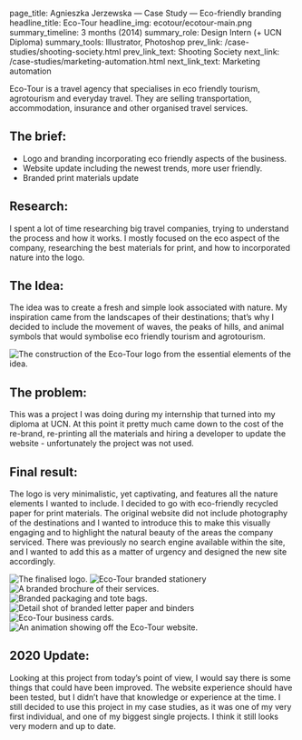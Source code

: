 page_title: Agnieszka Jerzewska — Case Study — Eco-friendly branding
headline_title: Eco-Tour
headline_img: ecotour/ecotour-main.png
summary_timeline: 3 months (2014)
summary_role: Design Intern (+ UCN Diploma)
summary_tools: Illustrator, Photoshop
prev_link: /case-studies/shooting-society.html
prev_link_text: Shooting Society
next_link: /case-studies/marketing-automation.html
next_link_text: Marketing automation

Eco-Tour is a travel agency that specialises in eco friendly tourism, agrotourism and everyday travel. They are 
selling transportation, accommodation, insurance and other organised travel services.

## The brief:

* Logo and branding incorporating eco friendly aspects of the business.
* Website update including the newest trends, more user friendly.
* Branded print materials update

## Research:

I spent a lot of time researching big travel companies, trying to understand the process and how it works. 
I mostly focused on the eco aspect of the company, researching the best materials for print, and 
how to incorporated nature into the logo.

## The Idea:

The idea was to create a fresh and simple look associated with nature. My inspiration came from the landscapes of 
their destinations; that’s why I decided to include the movement of waves, the peaks of hills, and animal symbols 
that would symbolise eco friendly tourism and agrotourism.

<div class="graphic ultrawide">
    <img src="/resources/img/case-studies/pages/ecotour/ecotour-logo1.png" 
    alt="The construction of the Eco-Tour logo from the essential elements of the idea."/>
</div>

## The problem:

This was a project I was doing during my internship that turned into my diploma at UCN. At this point it pretty much 
came down to the cost of the re-brand, re-printing all the materials and hiring a developer to update the 
website - unfortunately the project was not used.

## Final result:

The logo is very minimalistic, yet captivating, and features all the nature elements I wanted to include. 
I decided to go with eco-friendly recycled paper for print materials. The original website did not include photography
of the destinations and I wanted to introduce this to make this visually engaging and to highlight the natural beauty
of the areas the company serviced.  There was previously no search engine available within the site, and I wanted to add 
this as a matter of urgency and designed the new site accordingly.

<div class="graphic ultrawide split eco-montage1">
    <img src="/resources/img/case-studies/pages/ecotour/ecotour-final1.png" 
    alt="The finalised logo." style="grid-area: A;"/>
    <img src="/resources/img/case-studies/pages/ecotour/ecotour-final2.png" 
    alt="Eco-Tour branded stationery" style="grid-area: B;"/>
</div>
<div class="graphic ultrawide split eco-montage2">
    <img src="/resources/img/case-studies/pages/ecotour/ecotour-final3.png" 
    alt="A branded brochure of their services." style="grid-area: C;"/>
    <img src="/resources/img/case-studies/pages/ecotour/ecotour-final4.png" 
    alt="Branded packaging and tote bags." style="grid-area: D;"/>
</div>
<div class="graphic ultrawide split eco-montage3">
    <img src="/resources/img/case-studies/pages/ecotour/ecotour-final5.png" 
    alt="Detail shot of branded letter paper and binders" style="grid-area: E;"/>
    <img src="/resources/img/case-studies/pages/ecotour/ecotour-final6.png" 
    alt="Eco-Tour business cards." style="grid-area: F;"/>
    <img src="/resources/img/case-studies/pages/ecotour/ecotour.gif" 
    alt="An animation showing off the Eco-Tour website." style="grid-area: G;"/>
</div>

## 2020 Update:

Looking at this project from today’s point of view, I would say there is some things that could have been 
improved. The website experience should have been tested, but I didn’t have that knowledge or experience 
at the time. I still decided to use this project in my case studies, as it was one of my very first 
individual, and one of my biggest single projects. I think it still looks very modern and up to date.